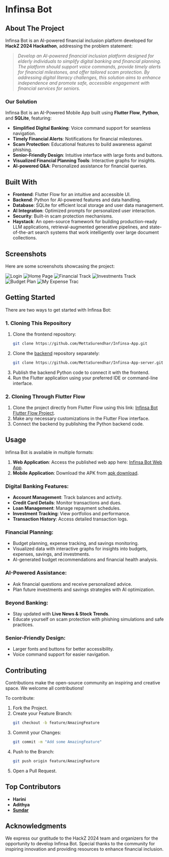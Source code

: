 
# Infinsa Bot  

## About The Project  
Infinsa Bot is an AI-powered financial inclusion platform developed for **HackZ 2024 Hackathon**, addressing the problem statement:  

> *Develop an AI-powered financial inclusion platform designed for elderly individuals to simplify digital banking and financial planning. The platform should support voice commands, provide timely alerts for financial milestones, and offer tailored scam protection. By addressing digital literacy challenges, this solution aims to enhance independence and promote safe, accessible engagement with financial services for seniors.*  

### Our Solution  
Infinsa Bot is an AI-Powered Mobile App built using **Flutter Flow**, **Python**, and **SQLite**, featuring:  
- **Simplified Digital Banking**: Voice command support for seamless navigation.  
- **Timely Financial Alerts**: Notifications for financial milestones.  
- **Scam Protection**: Educational features to build awareness against phishing.  
- **Senior-Friendly Design**: Intuitive interface with large fonts and buttons.  
- **Visualized Financial Planning Tools**: Interactive graphs for insights.  
- **AI-powered Q&A**: Personalized assistance for financial queries.  

## Built With  
- **Frontend**: Flutter Flow for an intuitive and accessible UI.  
- **Backend**: Python for AI-powered features and data handling.  
- **Database**: SQLite for efficient local storage and user data management.  
- **AI Integration**: Optimized prompts for personalized user interaction.  
- **Security**: Built-in scam protection mechanisms.
- **Haystack**: An open-source framework for building production-ready LLM applications, retrieval-augmented generative pipelines, and state-of-the-art search systems that work intelligently over large document collections.  

## Screenshots

Here are some screenshots showcasing the project:

![Login](screenshots/1732558166161.jpeg)
![Home Page](screenshots/1732558166181.jpeg)
![Financial Track](screenshots/1732558165904.jpeg)
![Investments Track](screenshots/1732558165935.jpeg)
![Budget Plan](screenshots/1732558166125.jpeg)
![My Expense Trac](screenshots/1732558166151.jpeg)

## Getting Started  
There are two ways to get started with Infinsa Bot:  

### 1. Cloning This Repository  
1. Clone the frontend repository:  
   ```bash  
   git clone https://github.com/MettaSurendhar/Infinsa-App.git
   ```  
2. Clone the [backend](https://github.com/MettaSurendhar/Infinsa-App-server) repository separately:  
   ```bash  
   git clone https://github.com/MettaSurendhar/Infinsa-App-server.git  
   ```  
3. Publish the backend Python code to connect it with the frontend.  
4. Run the Flutter application using your preferred IDE or command-line interface.  

### 2. Cloning Through Flutter Flow  
1. Clone the project directly from Flutter Flow using this link: [Infinsa Bot Flutter Flow Project](https://app.flutterflow.io/project/infinsa-app-cwrubj).  
2. Make any necessary customizations in the Flutter Flow interface.  
3. Connect the backend by publishing the Python backend code. 

## Usage  
Infinsa Bot is available in multiple formats:  
1. **Web Application**: Access the published web app here: [Infinsa Bot Web App](https://infinsa-bot-app.flutterflow.app/).  
2. **Mobile Application**: Download the APK from [apk download](https://github.com/MettaSurendhar/Infinsa-App/releases/download/v0.1.0-alpha/Infinsa.App-release.apk).

### Digital Banking Features:  
- **Account Management**: Track balances and activity.  
- **Credit Card Details**: Monitor transactions and dues.  
- **Loan Management**: Manage repayment schedules.  
- **Investment Tracking**: View portfolios and performance.  
- **Transaction History**: Access detailed transaction logs.  

### Financial Planning:  
- Budget planning, expense tracking, and savings monitoring.  
- Visualized data with interactive graphs for insights into budgets, expenses, savings, and investments.  
- AI-generated budget recommendations and financial health analysis.  

### AI-Powered Assistance:  
- Ask financial questions and receive personalized advice.  
- Plan future investments and savings strategies with AI optimization.  

### Beyond Banking:  
- Stay updated with **Live News & Stock Trends**.  
- Educate yourself on scam protection with phishing simulations and safe practices.  

### Senior-Friendly Design:  
- Larger fonts and buttons for better accessibility.  
- Voice command support for easier navigation.  

## Contributing  
Contributions make the open-source community an inspiring and creative space. We welcome all contributions!  

To contribute:  
1. Fork the Project.  
2. Create your Feature Branch:  
   ```bash  
   git checkout -b feature/AmazingFeature  
   ```  
3. Commit your Changes:  
   ```bash  
   git commit -m "Add some AmazingFeature"  
   ```  
4. Push to the Branch:  
   ```bash  
   git push origin feature/AmazingFeature  
   ```  
5. Open a Pull Request.  

## Top Contributors  
- **Harini**  
- **Adithya**  
- **[Sundar](https://github.com/Sundhar-Balamoorthy)**  

## Acknowledgments  
We express our gratitude to the HackZ 2024 team and organizers for the opportunity to develop Infinsa Bot. Special thanks to the community for inspiring innovation and providing resources to enhance financial inclusion.  
